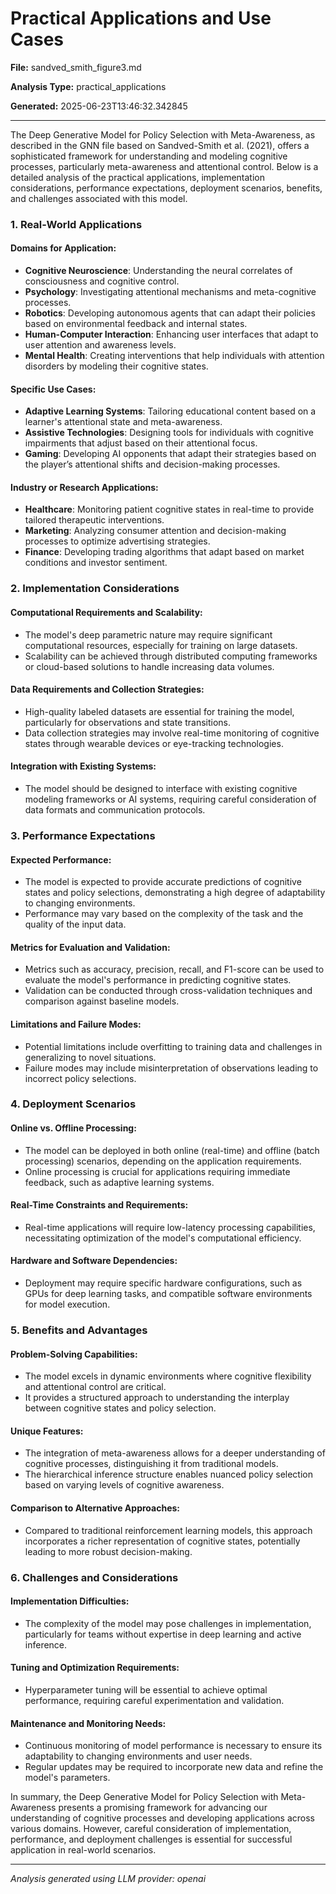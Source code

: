 # Practical Applications and Use Cases

**File:** sandved_smith_figure3.md

**Analysis Type:** practical_applications

**Generated:** 2025-06-23T13:46:32.342845

---

The Deep Generative Model for Policy Selection with Meta-Awareness, as described in the GNN file based on Sandved-Smith et al. (2021), offers a sophisticated framework for understanding and modeling cognitive processes, particularly meta-awareness and attentional control. Below is a detailed analysis of the practical applications, implementation considerations, performance expectations, deployment scenarios, benefits, and challenges associated with this model.

### 1. Real-World Applications

#### Domains for Application:
- **Cognitive Neuroscience**: Understanding the neural correlates of consciousness and cognitive control.
- **Psychology**: Investigating attentional mechanisms and meta-cognitive processes.
- **Robotics**: Developing autonomous agents that can adapt their policies based on environmental feedback and internal states.
- **Human-Computer Interaction**: Enhancing user interfaces that adapt to user attention and awareness levels.
- **Mental Health**: Creating interventions that help individuals with attention disorders by modeling their cognitive states.

#### Specific Use Cases:
- **Adaptive Learning Systems**: Tailoring educational content based on a learner's attentional state and meta-awareness.
- **Assistive Technologies**: Designing tools for individuals with cognitive impairments that adjust based on their attentional focus.
- **Gaming**: Developing AI opponents that adapt their strategies based on the player’s attentional shifts and decision-making processes.

#### Industry or Research Applications:
- **Healthcare**: Monitoring patient cognitive states in real-time to provide tailored therapeutic interventions.
- **Marketing**: Analyzing consumer attention and decision-making processes to optimize advertising strategies.
- **Finance**: Developing trading algorithms that adapt based on market conditions and investor sentiment.

### 2. Implementation Considerations

#### Computational Requirements and Scalability:
- The model's deep parametric nature may require significant computational resources, especially for training on large datasets.
- Scalability can be achieved through distributed computing frameworks or cloud-based solutions to handle increasing data volumes.

#### Data Requirements and Collection Strategies:
- High-quality labeled datasets are essential for training the model, particularly for observations and state transitions.
- Data collection strategies may involve real-time monitoring of cognitive states through wearable devices or eye-tracking technologies.

#### Integration with Existing Systems:
- The model should be designed to interface with existing cognitive modeling frameworks or AI systems, requiring careful consideration of data formats and communication protocols.

### 3. Performance Expectations

#### Expected Performance:
- The model is expected to provide accurate predictions of cognitive states and policy selections, demonstrating a high degree of adaptability to changing environments.
- Performance may vary based on the complexity of the task and the quality of the input data.

#### Metrics for Evaluation and Validation:
- Metrics such as accuracy, precision, recall, and F1-score can be used to evaluate the model's performance in predicting cognitive states.
- Validation can be conducted through cross-validation techniques and comparison against baseline models.

#### Limitations and Failure Modes:
- Potential limitations include overfitting to training data and challenges in generalizing to novel situations.
- Failure modes may include misinterpretation of observations leading to incorrect policy selections.

### 4. Deployment Scenarios

#### Online vs. Offline Processing:
- The model can be deployed in both online (real-time) and offline (batch processing) scenarios, depending on the application requirements.
- Online processing is crucial for applications requiring immediate feedback, such as adaptive learning systems.

#### Real-Time Constraints and Requirements:
- Real-time applications will require low-latency processing capabilities, necessitating optimization of the model's computational efficiency.

#### Hardware and Software Dependencies:
- Deployment may require specific hardware configurations, such as GPUs for deep learning tasks, and compatible software environments for model execution.

### 5. Benefits and Advantages

#### Problem-Solving Capabilities:
- The model excels in dynamic environments where cognitive flexibility and attentional control are critical.
- It provides a structured approach to understanding the interplay between cognitive states and policy selection.

#### Unique Features:
- The integration of meta-awareness allows for a deeper understanding of cognitive processes, distinguishing it from traditional models.
- The hierarchical inference structure enables nuanced policy selection based on varying levels of cognitive awareness.

#### Comparison to Alternative Approaches:
- Compared to traditional reinforcement learning models, this approach incorporates a richer representation of cognitive states, potentially leading to more robust decision-making.

### 6. Challenges and Considerations

#### Implementation Difficulties:
- The complexity of the model may pose challenges in implementation, particularly for teams without expertise in deep learning and active inference.

#### Tuning and Optimization Requirements:
- Hyperparameter tuning will be essential to achieve optimal performance, requiring careful experimentation and validation.

#### Maintenance and Monitoring Needs:
- Continuous monitoring of model performance is necessary to ensure its adaptability to changing environments and user needs.
- Regular updates may be required to incorporate new data and refine the model's parameters.

In summary, the Deep Generative Model for Policy Selection with Meta-Awareness presents a promising framework for advancing our understanding of cognitive processes and developing applications across various domains. However, careful consideration of implementation, performance, and deployment challenges is essential for successful application in real-world scenarios.

---

*Analysis generated using LLM provider: openai*

